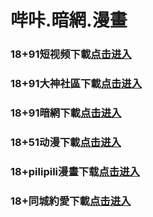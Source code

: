 # 哔咔.暗網.漫畫
### 18+91短视频下載<a rel="nofollow noopener" href="https://ad88.lxagoisb.cc/chan-4780/aff-ktWnZ" target="_blank">点击进入</a>
### 18+91大神社區下載<a rel="nofollow noopener" href="https://cc12b.aciyopg.cc/chan/GS2187/nyBw" target="_blank">点击进入</a>
### 18+91暗網下載<a rel="nofollow noopener" href="https://d755.kgawtkn.top/aff-a6SG6" target="_blank">点击进入</a>
### 18+51动漫下載<a rel="nofollow noopener" href="https://ee9c.uraemig.top/?code=ahbFk&c=16921" target="_blank">点击进入</a>
### 18+pilipili漫畫下载<a rel="nofollow noopener" href="https://674.cwqdidqk.org/?code=ar2Cz&c=16921" target="_blank">点击进入</a>
### 18+同城約愛下載<a rel="nofollow noopener" href="https://de4.lqculmf.cc/?code=aZJ6Q&c=16921" target="_blank">点击进入</a>
